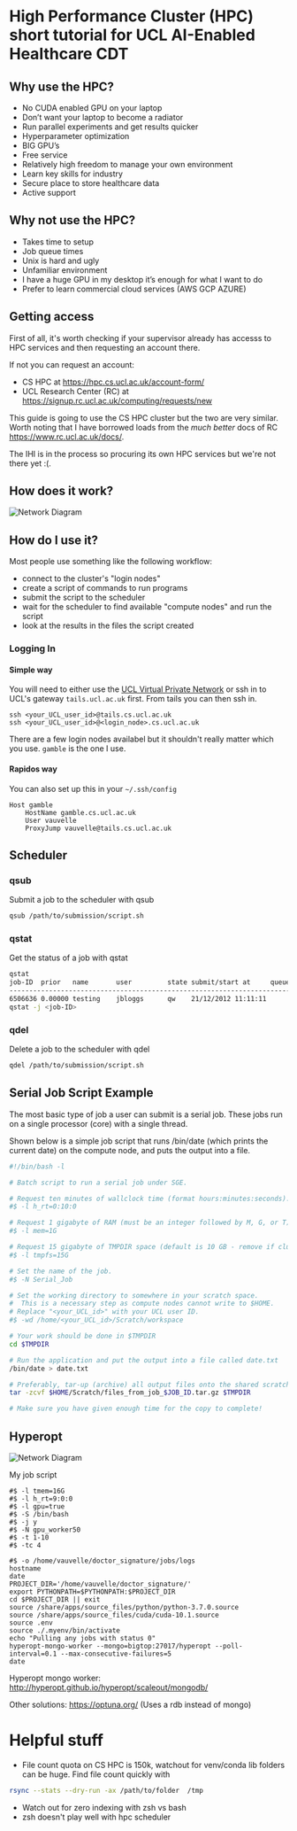 # High Performance Cluster (HPC) short tutorial for UCL AI-Enabled Healthcare CDT

## Why use the HPC?
* No CUDA enabled GPU on your laptop
* Don’t want your laptop to become a radiator
* Run parallel experiments and get results quicker
* Hyperparameter optimization
* BIG GPU’s
* Free service
* Relatively high freedom to manage your own environment
* Learn key skills for industry 
* Secure place to store healthcare data
* Active support

## Why not use the HPC?
* Takes time to setup
* Job queue times 
* Unix is hard and ugly
* Unfamiliar environment
* I have a huge GPU in my desktop it’s enough for what I want to do
* Prefer to learn commercial cloud services (AWS GCP AZURE)

## Getting access

First of all, it's worth checking if your supervisor already has accesss to HPC services and then requesting an account there. 

If not you can request an account:
* CS HPC at https://hpc.cs.ucl.ac.uk/account-form/ 
* UCL Research Center (RC) at https://signup.rc.ucl.ac.uk/computing/requests/new

This guide is going to use the CS HPC cluster but the two are very similar. Worth noting that I have borrowed loads from the *much better* docs of RC https://www.rc.ucl.ac.uk/docs/.

The IHI is in the process so procuring its own HPC services but we're not there yet :(.

## How does it work?
![Network Diagram](images/network_diagram_basic.png)


## How do I use it?

Most people use something like the following workflow:

 - connect to the cluster's "login nodes"
 - create a script of commands to run programs
 - submit the script to the scheduler
 - wait for the scheduler to find available "compute nodes" and run the script
 - look at the results in the files the script created


### Logging In

#### Simple way

You will need to either use the [UCL Virtual Private Network](https://www.ucl.ac.uk/isd/services/get-connected/ucl-virtual-private-network-vpn/) or ssh in to UCL's gateway `tails.ucl.ac.uk` first. From tails you can then ssh in. 

```
ssh <your_UCL_user_id>@tails.cs.ucl.ac.uk
ssh <your_UCL_user_id>@<login_node>.cs.ucl.ac.uk
```

There are a few login nodes availabel but it shouldn't really matter which you use. `gamble` is the one I use. 

#### Rapidos way

You can also set up this in your `~/.ssh/config`
```
Host gamble
	HostName gamble.cs.ucl.ac.uk
	User vauvelle
	ProxyJump vauvelle@tails.cs.ucl.ac.uk
 ```

## Scheduler

### qsub
Submit a job to the scheduler with qsub
```bash
qsub /path/to/submission/script.sh
```
### qstat
Get the status of a job with qstat
```bash
qstat
job-ID  prior   name       user         state submit/start at     queue                          slots ja-task-ID 
-----------------------------------------------------------------------------------------------------------------
6506636 0.00000 testing    jbloggs      qw    21/12/2012 11:11:11                                    1     
qstat -j <job-ID>
```

### qdel
Delete a job to the scheduler with qdel
```bash
qdel /path/to/submission/script.sh
```

## Serial Job Script Example

The most basic type of job a user can submit is a serial job. These jobs run on a single processor (core) with a single thread. 

Shown below is a simple job script that runs /bin/date (which prints the current date) on the compute node, and puts the output into a file.

```bash
#!/bin/bash -l

# Batch script to run a serial job under SGE.

# Request ten minutes of wallclock time (format hours:minutes:seconds).
#$ -l h_rt=0:10:0

# Request 1 gigabyte of RAM (must be an integer followed by M, G, or T)
#$ -l mem=1G

# Request 15 gigabyte of TMPDIR space (default is 10 GB - remove if cluster is diskless)
#$ -l tmpfs=15G

# Set the name of the job.
#$ -N Serial_Job

# Set the working directory to somewhere in your scratch space.  
#  This is a necessary step as compute nodes cannot write to $HOME.
# Replace "<your_UCL_id>" with your UCL user ID.
#$ -wd /home/<your_UCL_id>/Scratch/workspace

# Your work should be done in $TMPDIR 
cd $TMPDIR

# Run the application and put the output into a file called date.txt
/bin/date > date.txt

# Preferably, tar-up (archive) all output files onto the shared scratch area
tar -zcvf $HOME/Scratch/files_from_job_$JOB_ID.tar.gz $TMPDIR

# Make sure you have given enough time for the copy to complete!
```

## Hyperopt
![Network Diagram](images/network_diagram_hyperopt.png)

My job script

```
#$ -l tmem=16G
#$ -l h_rt=9:0:0
#$ -l gpu=true
#$ -S /bin/bash
#$ -j y
#$ -N gpu_worker50
#$ -t 1-10
#$ -tc 4

#$ -o /home/vauvelle/doctor_signature/jobs/logs
hostname
date
PROJECT_DIR='/home/vauvelle/doctor_signature/'
export PYTHONPATH=$PYTHONPATH:$PROJECT_DIR
cd $PROJECT_DIR || exit
source /share/apps/source_files/python/python-3.7.0.source
source /share/apps/source_files/cuda/cuda-10.1.source
source .env
source ./.myenv/bin/activate
echo "Pulling any jobs with status 0"
hyperopt-mongo-worker --mongo=bigtop:27017/hyperopt --poll-interval=0.1 --max-consecutive-failures=5
date
```


Hyperopt mongo worker: http://hyperopt.github.io/hyperopt/scaleout/mongodb/


Other solutions: https://optuna.org/ (Uses a rdb instead of mongo)

# Helpful stuff
- File count quota on CS HPC is 150k, watchout for venv/conda lib folders can be huge. Find file count quickly with
```bash
rsync --stats --dry-run -ax /path/to/folder  /tmp
```
- Watch out for zero indexing with zsh vs bash
- zsh doesn't play well with hpc scheduler 

